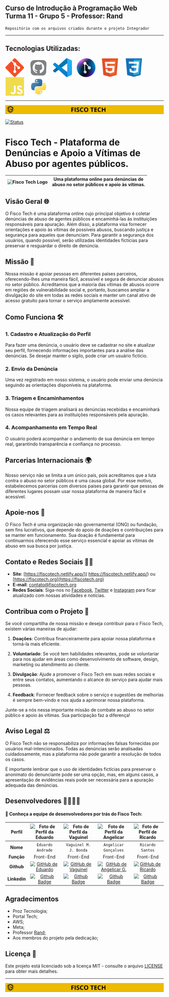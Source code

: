 ## Curso de Introdução à Programação Web <br> Turma 11 - Grupo 5 - Professor: Rand

```
Repositório com os arquivos criados durante o projeto Integrador
```
---

## **Tecnologias Utilizadas:**

<div style="display: inline_block">
  <img align="center" alt="icone-GIT" height="60" src="https://github.com/devicons/devicon/blob/master/icons/git/git-original.svg">
  &nbsp;&nbsp;
  <img align="center" alt="icone-GIT-HUB" height="60" src="./assets/github.jpg">
  &nbsp;&nbsp;
  <img align="center" alt="icone-VS-CODE" height="60" src="https://github.com/devicons/devicon/blob/master/icons/vscode/vscode-original.svg">
  &nbsp;&nbsp;
  <img align="center" alt="icone-GIT-LENS" height="60" src="https://github.com/gitkraken/vscode-gitlens/blob/main/images/gitlens-icon.png">
  &nbsp;&nbsp;
  <img align="center" alt="icone-HTML" height="60" src="https://raw.githubusercontent.com/devicons/devicon/master/icons/html5/html5-original.svg">
  &nbsp;&nbsp;
  <img align="center" alt="icone-CSS" height="60" src="https://raw.githubusercontent.com/devicons/devicon/master/icons/css3/css3-original.svg">
  &nbsp;&nbsp;
  <img align="center" alt="icone-JS" height="60" src="https://raw.githubusercontent.com/devicons/devicon/master/icons/javascript/javascript-plain.svg">
  &nbsp;&nbsp;
  <img align="center" alt="icone-Python" height="60" src="https://github.com/devicons/devicon/blob/master/icons/python/python-original.svg">
  &nbsp;&nbsp;
</div>

---

![Fisco Tech)](./assets/header-footer.png)

[![Status](http://img.shields.io/static/v1?label=STATUS&message=EM%20DESENVOLVIMENTO&color=yellow&style=for-the-badge)](https://github.com/Eduardo377/fiscotech)

# Fisco Tech - Plataforma de Denúncias e Apoio a Vítimas de Abuso por agentes públicos.

| <img alt="Fisco Tech Logo" height="80" src="./assets/logo.ico"/> | Uma plataforma online para denúncias de <br> abuso no setor públicos e apoio às vítimas. | 
| ---------------- | ----- |

## Visão Geral 🌐

O Fisco Tech é uma plataforma online cujo principal objetivo é coletar denúncias de abuso de agentes públicos e encaminhá-las às instituições responsáveis para apuração. Além disso, a plataforma visa fornecer orientações e apoio às vítimas de possíveis abusos, buscando justiça e segurança para aqueles que denunciam. Para garantir a segurança dos usuários, quando possível, serão utilizadas identidades fictícias para preservar e resguardar o direito de denúncia.

## Missão 🚀

Nossa missão é apoiar pessoas em diferentes países parceiros, oferecendo-lhes uma maneira fácil, acessível e segura de denunciar abusos no setor público. Acreditamos que a maioria das vítimas de abusos ocorre em regiões de vulnerabilidade social e, portanto, buscamos ampliar a divulgação do site em todas as redes sociais e manter um canal ativo de acesso gratuito para tornar o serviço amplamente acessível.

## Como Funciona 🛠️

### 1. Cadastro e Atualização do Perfil

Para fazer uma denúncia, o usuário deve se cadastrar no site e atualizar seu perfil, fornecendo informações importantes para a análise das denúncias. Se desejar manter o sigilo, pode criar um usuário fictício.

### 2. Envio da Denúncia

Uma vez registrado em nosso sistema, o usuário pode enviar uma denúncia seguindo as orientações disponíveis na plataforma.

### 3. Triagem e Encaminhamentos

Nossa equipe de triagem analisará as denúncias recebidas e encaminhará os casos relevantes para as instituições responsáveis pela apuração.

### 4. Acompanhamento em Tempo Real

O usuário poderá acompanhar o andamento de sua denúncia em tempo real, garantindo transparência e confiança no processo.

## Parcerias Internacionais 🌍

Nosso serviço não se limita a um único país, pois acreditamos que a luta contra o abuso no setor públicos é uma causa global. Por esse motivo, estabelecemos parcerias com diversos países para garantir que pessoas de diferentes lugares possam usar nossa plataforma de maneira fácil e acessível.

## Apoie-nos 🙏

O Fisco Tech é uma organização não governamental (ONG) ou fundação, sem fins lucrativos, que depende do apoio de doações e contribuições para se manter em funcionamento. Sua doação é fundamental para continuarmos oferecendo esse serviço essencial e apoiar as vítimas de abuso em sua busca por justiça.

## Contato e Redes Sociais 📧📱

- **Site**:  [https://fiscotech.netlify.app/]( https://fiscotech.netlify.app/) ou [https://fiscotech.org](https://fiscotech.org)
- **E-mail**: [contato@fiscotech.org](mailto:contato@fiscotech.org)
- **Redes Sociais**: Siga-nos no [Facebook](https://facebook.com/fiscotech), [Twitter](https://twitter.com/fiscotech) e [Instagram](https://instagram.com/fiscotech) para ficar atualizado com nossas atividades e notícias.

## Contribua com o Projeto 💪

Se você compartilha de nossa missão e deseja contribuir para o Fisco Tech, existem várias maneiras de ajudar:

1. **Doações**: Contribua financeiramente para apoiar nossa plataforma e torná-la mais eficiente.

2. **Voluntariado**: Se você tem habilidades relevantes, pode se voluntariar para nos ajudar em áreas como desenvolvimento de software, design, marketing ou atendimento ao cliente.

3. **Divulgação**: Ajude a promover o Fisco Tech em suas redes sociais e entre seus contatos, aumentando o alcance do serviço para ajudar mais pessoas.

4. **Feedback**: Fornecer feedback sobre o serviço e sugestões de melhorias é sempre bem-vindo e nos ajuda a aprimorar nossa plataforma.

Junte-se a nós nessa importante missão de combate ao abuso no setor público e apoio às vítimas. Sua participação faz a diferença!

## Aviso Legal ⚖️

O Fisco Tech não se responsabiliza por informações falsas fornecidas por usuários mal-intencionados. Todas as denúncias serão analisadas cuidadosamente, mas a plataforma não pode garantir a resolução de todos os casos.

É importante lembrar que o uso de identidades fictícias para preservar o anonimato do denunciante pode ser uma opção, mas, em alguns casos, a apresentação de evidências reais pode ser necessária para a apuração adequada das denúncias.
## Desenvolvedores 👩‍💻👨‍💻

#### 🎈 Conheça a equipe de desenvolvedores por trás do Fisco Tech:

<div style="text-align: center">

| Perfil | <img width="100" alt="Foto de Perfil da Eduardo" src="https://avatars.githubusercontent.com/u/35434628?v=4/"> | <img width="100" alt="Foto de Perfil da Vaguinel" src="https://avatars.githubusercontent.com/u/104402902?v=4/"> | <img width="100" alt="Foto de Perfil da Angelicar" src="https://avatars.githubusercontent.com/u/108835675?v=4/"> | <img width="100" alt="Foto de Perfil de Ricardo" src="https://avatars.githubusercontent.com/u/101869721?v=4/"> |
| ---------------- | ----- | --------- | --------- | --------- |
| <strong> Nome </strong> | `Eduardo` <br> `Andrade` | `Vaguinel M.` <br> `J. Bonda` | `Angelicar` <br> `Gonçalves` | `Ricardo` <br> `Santos` |
| <strong> Função </strong> | Front-End | Front-End | Front-End | Front-End |
| <strong> Github </strong> | <a href="https://github.com/Eduardo377/" target="_blank"> <img height="30" alt="GitHub de Eduardo" src="https://img.shields.io/badge/-Github-000?style=flat-square&logo=Github&logoColor=white"></a> | <a href="https://github.com/VagMJB/" target="_blank" > <img height="30" alt="GitHub de Vaguinel" src="https://img.shields.io/badge/-Github-000?style=flat-square&logo=Github&logoColor=white"></a> | <a href="https://github.com/angelicarg/"> <img height="30" alt="GitHub de Angelicar G." src="https://img.shields.io/badge/-Github-000?style=flat-square&logo=Github&logoColor=white"></a> | <a href="https://github.com/RicardoSantos-Dev/"> <img height="30" alt="GitHub de Ricardo" src="https://img.shields.io/badge/-Github-000?style=flat-square&logo=Github&logoColor=white"></a> |
| <strong> Linkedin </strong> | [![Github Badge](https://img.shields.io/badge/LinkedIn-0077B5?style=for-the-badge&logo=linkedin&logoColor=white)](https://www.linkedin.com/in/eduardogomes377/) | [![Github Badge](https://img.shields.io/badge/LinkedIn-0077B5?style=for-the-badge&logo=linkedin&logoColor=white)](https://www.linkedin.com/in/vaguinel-miguel-bonda-345b74238/) | [![Github Badge](https://img.shields.io/badge/LinkedIn-0077B5?style=for-the-badge&logo=linkedin&logoColor=white)](https://www.linkedin.com/in/ang%C3%A9lica-rodrigues-gon%C3%A7alves-774b5646/) | [![Github Badge](https://img.shields.io/badge/LinkedIn-0077B5?style=for-the-badge&logo=linkedin&logoColor=white)](https://www.linkedin.com/in/ricardo-silva-santos-2b7602166/) |

</div>

## Agradecimentos

* Proz Tecnologia;
* Portal Tech;
* AWS;
* Meta;
* Professor [Rand](https://github.com/RandMelville);
* Aos membros do projeto pela dedicação;
## Licença 📜

Este projeto está licenciado sob a licença MIT - consulte o arquivo [LICENSE](LICENSE) para obter mais detalhes.

---

![Fisco Tech)](./assets/header-footer.png)